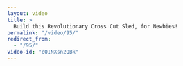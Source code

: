 ```yaml
---
layout: video
title: >
  Build this Revolutionary Cross Cut Sled, for Newbies!
permalink: "/video/95/"
redirect_from:
  - "/95/"
video-id: "cQINXsn2QBk"
---
```

